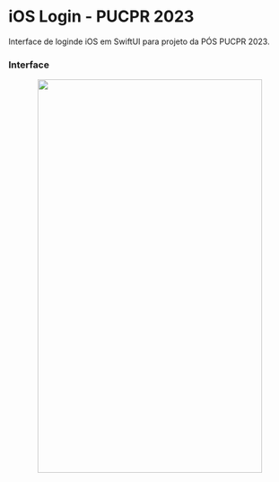 # iOS Login - PUCPR 2023
Interface de loginde iOS em SwiftUI para projeto da PÓS PUCPR 2023.

### Interface
<p align="center" width="100%">
    <img src="https://github.com/thiago-you/ios-login/assets/23344256/5a3dc412-d5c4-4538-b8cc-47dbc634ce8d" width="400" height="700">
</p>
